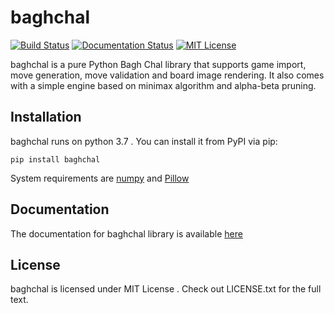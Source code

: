 # baghchal

[![Build Status](https://travis-ci.org/basnetsoyuj/baghchal.svg?branch=master)](https://travis-ci.org/basnetsoyuj/baghchal) [![Documentation Status](https://readthedocs.org/projects/baghchal/badge/?version=latest)](https://baghchal.readthedocs.io/en/latest/?badge=latest) [![MIT License](https://img.shields.io/badge/license-MIT-blue.svg?style=flat)](http://choosealicense.com/licenses/mit/)
 

baghchal is a pure Python Bagh Chal library that supports game import, move generation, move validation and board image rendering. It also comes with a simple engine based on minimax algorithm and alpha-beta pruning.

## Installation
baghchal runs on python 3.7 . You can install it from PyPI via pip:

```
pip install baghchal
```
System requirements are [numpy](https://pypi.org/project/numpy/) and  [Pillow](https://pypi.org/project/Pillow/)

## Documentation 
The documentation for baghchal library is available [here](https://baghchal.readthedocs.io/en/latest/)

## License
baghchal is licensed under MIT License . Check out LICENSE.txt for the full text.